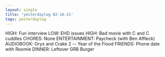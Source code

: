 ```yaml
---
layout: single
title: 'yesterdaylog 02-16-21'
tags: yesterdaylog
---
```


HIGH: Fun interview
LOW: EHD issues
HIGH: Bad movie with C and C cuddles
CHORES: None
ENTERTAINMENT: Paycheck (with Ben Affleck)
AUDIOBOOK: Oryx and Crake 2 -- Year of the Flood
FRIENDS: Phone date with Roomie
DINNER: Leftover GRB Burger
